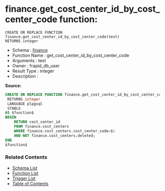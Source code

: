 # finance.get_cost_center_id_by_cost_center_code function:

```plpgsql
CREATE OR REPLACE FUNCTION finance.get_cost_center_id_by_cost_center_code(text)
RETURNS integer
```
* Schema : [finance](../../schemas/finance.md)
* Function Name : get_cost_center_id_by_cost_center_code
* Arguments : text
* Owner : frapid_db_user
* Result Type : integer
* Description : 


**Source:**
```sql
CREATE OR REPLACE FUNCTION finance.get_cost_center_id_by_cost_center_code(text)
 RETURNS integer
 LANGUAGE plpgsql
 STABLE
AS $function$
BEGIN
    RETURN cost_center_id
    FROM finance.cost_centers
    WHERE finance.cost_centers.cost_center_code=$1
	AND NOT finance.cost_centers.deleted;
END
$function$

```

### Related Contents
* [Schema List](../../schemas.md)
* [Function List](../../functions.md)
* [Trigger List](../../triggers.md)
* [Table of Contents](../../README.md)

